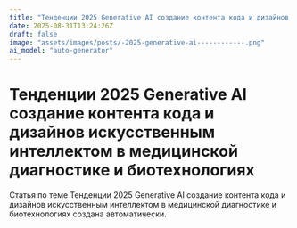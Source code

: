 ```yaml
---
title: "Тенденции 2025 Generative AI создание контента кода и дизайнов искусственным интеллектом в медицинской диагностике и биотехнологиях"
date: 2025-08-31T13:24:26Z
draft: false
image: "assets/images/posts/-2025-generative-ai------------.png"
ai_model: "auto-generator"
---
```


# Тенденции 2025 Generative AI создание контента кода и дизайнов искусственным интеллектом в медицинской диагностике и биотехнологиях

Статья по теме Тенденции 2025 Generative AI создание контента кода и дизайнов искусственным интеллектом в медицинской диагностике и биотехнологиях создана автоматически.

